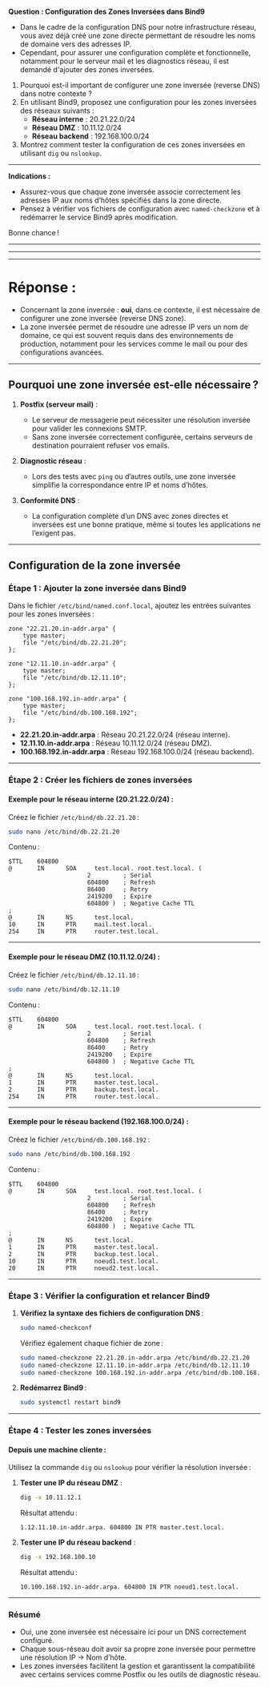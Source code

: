 
**Question : Configuration des Zones Inversées dans Bind9**

- Dans le cadre de la configuration DNS pour notre infrastructure réseau, vous avez déjà créé une zone directe permettant de résoudre les noms de domaine vers des adresses IP. 
- Cependant, pour assurer une configuration complète et fonctionnelle, notamment pour le serveur mail et les diagnostics réseau, il est demandé d'ajouter des zones inversées.

1. Pourquoi est-il important de configurer une zone inversée (reverse DNS) dans notre contexte ?
2. En utilisant Bind9, proposez une configuration pour les zones inversées des réseaux suivants :
   - **Réseau interne** : 20.21.22.0/24
   - **Réseau DMZ** : 10.11.12.0/24
   - **Réseau backend** : 192.168.100.0/24
3. Montrez comment tester la configuration de ces zones inversées en utilisant `dig` ou `nslookup`.

---

**Indications :**
- Assurez-vous que chaque zone inversée associe correctement les adresses IP aux noms d’hôtes spécifiés dans la zone directe.
- Pensez à vérifier vos fichiers de configuration avec `named-checkzone` et à redémarrer le service Bind9 après modification.

Bonne chance !

--------
--------
----------

# Réponse : 


- Concernant la zone inversée : **oui**, dans ce contexte, il est nécessaire de configurer une zone inversée (reverse DNS zone).
- La zone inversée permet de résoudre une adresse IP vers un nom de domaine, ce qui est souvent requis dans des environnements de production, notamment pour les services comme le mail ou pour des configurations avancées.

---

## **Pourquoi une zone inversée est-elle nécessaire ?**
1. **Postfix (serveur mail)** :
   - Le serveur de messagerie peut nécessiter une résolution inversée pour valider les connexions SMTP.
   - Sans zone inversée correctement configurée, certains serveurs de destination pourraient refuser vos emails.

2. **Diagnostic réseau** :
   - Lors des tests avec `ping` ou d’autres outils, une zone inversée simplifie la correspondance entre IP et noms d’hôtes.

3. **Conformité DNS** :
   - La configuration complète d’un DNS avec zones directes et inversées est une bonne pratique, même si toutes les applications ne l’exigent pas.

---

## **Configuration de la zone inversée**

### **Étape 1 : Ajouter la zone inversée dans Bind9**
Dans le fichier `/etc/bind/named.conf.local`, ajoutez les entrées suivantes pour les zones inversées :

```text
zone "22.21.20.in-addr.arpa" {
    type master;
    file "/etc/bind/db.22.21.20";
};

zone "12.11.10.in-addr.arpa" {
    type master;
    file "/etc/bind/db.12.11.10";
};

zone "100.168.192.in-addr.arpa" {
    type master;
    file "/etc/bind/db.100.168.192";
};
```

- **22.21.20.in-addr.arpa** : Réseau 20.21.22.0/24 (réseau interne).
- **12.11.10.in-addr.arpa** : Réseau 10.11.12.0/24 (réseau DMZ).
- **100.168.192.in-addr.arpa** : Réseau 192.168.100.0/24 (réseau backend).

---

### **Étape 2 : Créer les fichiers de zones inversées**

#### **Exemple pour le réseau interne (20.21.22.0/24)** :
Créez le fichier `/etc/bind/db.22.21.20` :
```bash
sudo nano /etc/bind/db.22.21.20
```

Contenu :
```text
$TTL    604800
@       IN      SOA     test.local. root.test.local. (
                      2         ; Serial
                      604800    ; Refresh
                      86400     ; Retry
                      2419200   ; Expire
                      604800 )  ; Negative Cache TTL
;
@       IN      NS      test.local.
10      IN      PTR     mail.test.local.
254     IN      PTR     router.test.local.
```

---

#### **Exemple pour le réseau DMZ (10.11.12.0/24)** :
Créez le fichier `/etc/bind/db.12.11.10` :
```bash
sudo nano /etc/bind/db.12.11.10
```

Contenu :
```text
$TTL    604800
@       IN      SOA     test.local. root.test.local. (
                      2         ; Serial
                      604800    ; Refresh
                      86400     ; Retry
                      2419200   ; Expire
                      604800 )  ; Negative Cache TTL
;
@       IN      NS      test.local.
1       IN      PTR     master.test.local.
2       IN      PTR     backup.test.local.
254     IN      PTR     router.test.local.
```

---

#### **Exemple pour le réseau backend (192.168.100.0/24)** :
Créez le fichier `/etc/bind/db.100.168.192` :
```bash
sudo nano /etc/bind/db.100.168.192
```

Contenu :
```text
$TTL    604800
@       IN      SOA     test.local. root.test.local. (
                      2         ; Serial
                      604800    ; Refresh
                      86400     ; Retry
                      2419200   ; Expire
                      604800 )  ; Negative Cache TTL
;
@       IN      NS      test.local.
1       IN      PTR     master.test.local.
2       IN      PTR     backup.test.local.
10      IN      PTR     noeud1.test.local.
20      IN      PTR     noeud2.test.local.
```

---

### **Étape 3 : Vérifier la configuration et relancer Bind9**

1. **Vérifiez la syntaxe des fichiers de configuration DNS** :
   ```bash
   sudo named-checkconf
   ```
   Vérifiez également chaque fichier de zone :
   ```bash
   sudo named-checkzone 22.21.20.in-addr.arpa /etc/bind/db.22.21.20
   sudo named-checkzone 12.11.10.in-addr.arpa /etc/bind/db.12.11.10
   sudo named-checkzone 100.168.192.in-addr.arpa /etc/bind/db.100.168.192
   ```

2. **Redémarrez Bind9** :
   ```bash
   sudo systemctl restart bind9
   ```

---

### **Étape 4 : Tester les zones inversées**

#### **Depuis une machine cliente** :
Utilisez la commande `dig` ou `nslookup` pour vérifier la résolution inversée :

1. **Tester une IP du réseau DMZ** :
   ```bash
   dig -x 10.11.12.1
   ```

   Résultat attendu :
   ```text
   1.12.11.10.in-addr.arpa. 604800 IN PTR master.test.local.
   ```

2. **Tester une IP du réseau backend** :
   ```bash
   dig -x 192.168.100.10
   ```

   Résultat attendu :
   ```text
   10.100.168.192.in-addr.arpa. 604800 IN PTR noeud1.test.local.
   ```

---

### **Résumé**
- Oui, une zone inversée est nécessaire ici pour un DNS correctement configuré.
- Chaque sous-réseau doit avoir sa propre zone inversée pour permettre une résolution IP → Nom d’hôte.
- Les zones inversées facilitent la gestion et garantissent la compatibilité avec certains services comme Postfix ou les outils de diagnostic réseau.


